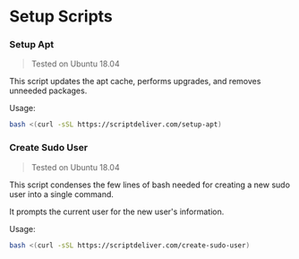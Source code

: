 # Setup Scripts
### Setup Apt
> Tested on Ubuntu 18.04

This script updates the apt cache, performs upgrades, and removes unneeded packages.

Usage:
```bash
bash <(curl -sSL https://scriptdeliver.com/setup-apt)
```
### Create Sudo User
> Tested on Ubuntu 18.04

This script condenses the few lines of bash needed for creating a new sudo user into a single command.

It prompts the current user for the new user's information.

Usage:
```bash
bash <(curl -sSL https://scriptdeliver.com/create-sudo-user)
```